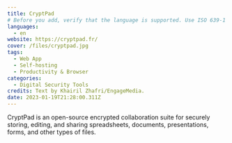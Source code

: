 ```yaml
---
title: CryptPad
# Before you add, verify that the language is supported. Use ISO 639-1 code only without country code. ms instead of ms_MY. If the source language is English, do not add to the list.
languages:
  - en
website: https://cryptpad.fr/
cover: /files/cryptpad.jpg
tags:
  - Web App
  - Self-hosting
  - Productivity & Browser
categories:
  - Digital Security Tools
credits: Text by Khairil Zhafri/EngageMedia.
date: 2023-01-19T21:28:00.311Z
---
```

CryptPad is an open-source encrypted collaboration suite for securely storing, editing, and sharing spreadsheets, documents, presentations, forms, and other types of files.